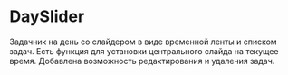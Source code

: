 # DaySlider

Задачник на день со слайдером в виде временной ленты и списком задач.
Есть функция для установки центрального слайда на текущее время.
Добавлена возможность редактирования и удаления задач.
